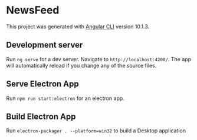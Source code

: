 # NewsFeed

This project was generated with [Angular CLI](https://github.com/angular/angular-cli) version 10.1.3.

## Development server

Run `ng serve` for a dev server. Navigate to `http://localhost:4200/`. The app will automatically reload if you change any of the source files.

## Serve Electron App

Run `npm run start:electron` for an electron app.

## Build Electron App

Run `electron-packager . --platform=win32` to build a Desktop application
